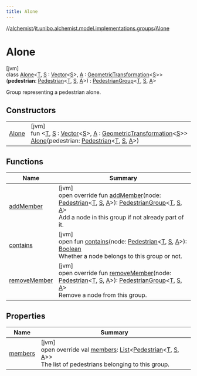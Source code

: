 ```yaml
---
title: Alone
---
```

//[alchemist](../../../index.html)/[it.unibo.alchemist.model.implementations.groups](../index.html)/[Alone](index.html)



# Alone



[jvm]\
class [Alone](index.html)<[T](index.html), [S](index.html) : [Vector](../../it.unibo.alchemist.model.interfaces.geometry/-vector/index.html)<[S](index.html)>, [A](index.html) : [GeometricTransformation](../../it.unibo.alchemist.model.interfaces.geometry/-geometric-transformation/index.html)<[S](index.html)>>(**pedestrian**: [Pedestrian](../../it.unibo.alchemist.model.interfaces/-pedestrian/index.html)<[T](index.html), [S](index.html), [A](index.html)>) : [PedestrianGroup](../../it.unibo.alchemist.model.interfaces/-pedestrian-group/index.html)<[T](index.html), [S](index.html), [A](index.html)> 

Group representing a pedestrian alone.



## Constructors


| | |
|---|---|
| [Alone](-alone.html) | [jvm]<br>fun <[T](index.html), [S](index.html) : [Vector](../../it.unibo.alchemist.model.interfaces.geometry/-vector/index.html)<[S](index.html)>, [A](index.html) : [GeometricTransformation](../../it.unibo.alchemist.model.interfaces.geometry/-geometric-transformation/index.html)<[S](index.html)>> [Alone](-alone.html)(pedestrian: [Pedestrian](../../it.unibo.alchemist.model.interfaces/-pedestrian/index.html)<[T](index.html), [S](index.html), [A](index.html)>) |


## Functions


| Name | Summary |
|---|---|
| [addMember](add-member.html) | [jvm]<br>open override fun [addMember](add-member.html)(node: [Pedestrian](../../it.unibo.alchemist.model.interfaces/-pedestrian/index.html)<[T](index.html), [S](index.html), [A](index.html)>): [PedestrianGroup](../../it.unibo.alchemist.model.interfaces/-pedestrian-group/index.html)<[T](index.html), [S](index.html), [A](index.html)><br>Add a node in this group if not already part of it. |
| [contains](../../it.unibo.alchemist.model.interfaces/-pedestrian-group/index.html#-1711138971%2FFunctions%2F-134779887) | [jvm]<br>open fun [contains](../../it.unibo.alchemist.model.interfaces/-pedestrian-group/index.html#-1711138971%2FFunctions%2F-134779887)(node: [Pedestrian](../../it.unibo.alchemist.model.interfaces/-pedestrian/index.html)<[T](index.html), [S](index.html), [A](index.html)>): [Boolean](https://kotlinlang.org/api/latest/jvm/stdlib/kotlin/-boolean/index.html)<br>Whether a node belongs to this group or not. |
| [removeMember](remove-member.html) | [jvm]<br>open override fun [removeMember](remove-member.html)(node: [Pedestrian](../../it.unibo.alchemist.model.interfaces/-pedestrian/index.html)<[T](index.html), [S](index.html), [A](index.html)>): [PedestrianGroup](../../it.unibo.alchemist.model.interfaces/-pedestrian-group/index.html)<[T](index.html), [S](index.html), [A](index.html)><br>Remove a node from this group. |


## Properties


| Name | Summary |
|---|---|
| [members](members.html) | [jvm]<br>open override val [members](members.html): [List](https://kotlinlang.org/api/latest/jvm/stdlib/kotlin.collections/-list/index.html)<[Pedestrian](../../it.unibo.alchemist.model.interfaces/-pedestrian/index.html)<[T](index.html), [S](index.html), [A](index.html)>><br>The list of pedestrians belonging to this group. |

